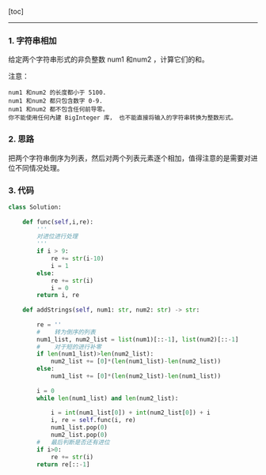 [toc]

----

### 1. 字符串相加



给定两个字符串形式的非负整数 num1 和num2 ，计算它们的和。

注意：


	num1 和num2 的长度都小于 5100.
	num1 和num2 都只包含数字 0-9.
	num1 和num2 都不包含任何前导零。
	你不能使用任何內建 BigInteger 库， 也不能直接将输入的字符串转换为整数形式。

### 2. 思路

把两个字符串倒序为列表，然后对两个列表元素逐个相加，值得注意的是需要对进位不同情况处理。

### 3. 代码

```python
class Solution:
     
    def func(self,i,re):
        '''
        对进位进行处理
        '''
        if i > 9:
            re += str(i-10)
            i = 1
        else:
            re += str(i)
            i = 0
        return i, re
        
    def addStrings(self, num1: str, num2: str) -> str:
        
        re = ''
        #    转为倒序的列表
        num1_list, num2_list = list(num1)[::-1], list(num2)[::-1]
        #    对于短的进行补零
        if len(num1_list)>len(num2_list):
            num2_list += [0]*(len(num1_list)-len(num2_list))
        else:
            num1_list += [0]*(len(num2_list)-len(num1_list))
            
        i = 0      
        while len(num1_list) and len(num2_list):
            
            i = int(num1_list[0]) + int(num2_list[0]) + i
            i, re = self.func(i, re)
            num1_list.pop(0)
            num2_list.pop(0)
        #   最后判断是否还有进位
        if i>0:
            re += str(i)
        return re[::-1]
            


```



